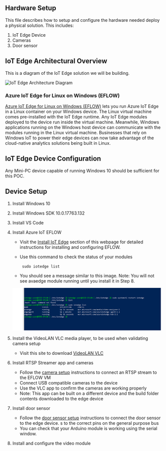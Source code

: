 ## Hardware Setup
This file describes how to setup and configure the hardware needed deploy a physical solution. This includes:
1. IoT Edge Device
1. Cameras
1. Door sensor 

## IoT Edge Architectural Overview
This is a diagram of the IoT Edge solution we will be building. 

![IoT Edge Architecture Diagram](../documents/media/iotedge_architecture.png)

### Azure IoT Edge for Linux on Windows (EFLOW)
[Azure IoT Edge for Linux on Windows (EFLOW)](https://docs.microsoft.com/en-us/windows/iot/iot-enterprise/azure-iot-edge-for-linux-on-windows) 
lets you run Azure IoT Edge in a Linux container on your Windows device. The Linux virtual machine comes pre-installed with the IoT Edge runtime.
Any IoT Edge modules deployed to the device run inside the virtual machine. 
Meanwhile, Windows applications running on the Windows host device can communicate with the modules running in the Linux virtual machine. 
Businesses that rely on Windows IoT to power their edge devices can now take advantage of the cloud-native analytics solutions being built in Linux.


## IoT Edge Device Configuration 

Any Mini-PC device capable of running Windows 10 should be sufficient for this POC. 


## Device Setup
1. Install Windows 10
1. Install Windows SDK 10.0.17763.132
1. Install VS Code
1. Install Azure IoT EFLOW
    - Visit the [Install IoT Edge](https://docs.microsoft.com/en-us/azure/iot-edge/how-to-provision-single-device-linux-on-windows-symmetric?view=iotedge-2020-11&tabs=azure-portal%2Cpowershell)
     section of this webpage for detailed instructions for installing and configuring EFLOW.
     - Use this command to check the status of your modules 

            sudo iotedge list

    -   You should see a message similar to this image. Note: You will not see avaedge module running until you install it in Step 8.

    ![eFlow_running](../documents/media/pocMedia/eFlow_iotEdge_running.png)
    
1. Install the VideoLAN VLC media player, to be used when validating camera setup
    - Visit this site to download [VideoLAN VLC](https://www.videolan.org/vlc/)
1. Install RTSP Streamer app and cameras 
    - Follow the [camera setup](../cameras/README.md) instructions to connect an RTSP stream to the EFLOW VM
    - Connect USB compatible  cameras to the device
    - Use the VLC app to confirm the cameras are working properly
    - Note: This app can be built on a different device and the build folder contents downloaded to the edge device 

1. Install door sensor
    - Follow the [door sensor setup](../doorSensor/README.md) instructions to connect the door sensor to the edge device. s to the correct pins on the general purpose bus
    - You can check that your Arduino module is working using the serial window. 

1. Install and configure the video module  

    
